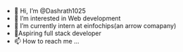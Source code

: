 - 👋 Hi, I’m @Dashrath1025
- 👀 I’m interested in Web development
- 🌱 I’m currently intern at einfochips(an arrow comapany)
- 💞️Aspiring full stack developer
- 📫 How to reach me ...

<!---
Dashrath1025/Dashrath1025 is a ✨ special ✨ repository because its `README.md` (this file) appears on your GitHub profile.
You can click the Preview link to take a look at your changes.
--->
